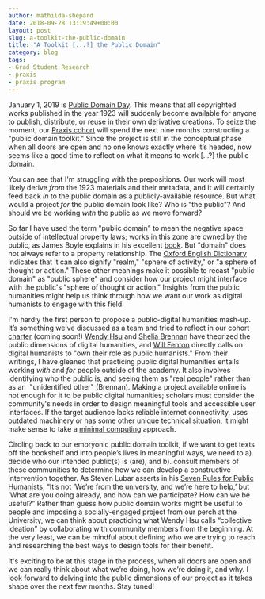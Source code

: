 ```yaml
---
author: mathilda-shepard
date: 2018-09-28 13:19:49+00:00
layout: post
slug: a-toolkit-the-public-domain
title: "A Toolkit [...?] the Public Domain"
category: blog
tags:
- Grad Student Research
- praxis
- praxis program
---
```


January 1, 2019 is [Public Domain Day](https://lifehacker.com/these-1923-copyrighted-works-enter-the-public-domain-in-1825241296). This means that all copyrighted works published in the year 1923 will suddenly become available for anyone to publish, distribute, or reuse in their own derivative creations. To seize the moment, our [Praxis cohort](http://praxis.scholarslab.org/) will spend the next nine months constructing a "public domain toolkit." Since the project is still in the conceptual phase when all doors are open and no one knows exactly where it’s headed, now seems like a good time to reflect on what it means to work […?] the public domain.

You can see that I'm struggling with the prepositions. Our work will most likely derive _from_ the 1923 materials and their metadata, and it will certainly feed back _in_ to the public domain as a publicly-available resource. But what would a project _for_ the public domain look like? Who is "the public"? And should we be working _with_ the public as we move forward?

So far I have used the term "public domain" to mean the negative space outside of intellectual property laws; works in this zone are owned by the public, as James Boyle explains in his excellent [book](http://boyle.yupnet.org/chapter-1-intellectual-property/). But "domain" does not always refer to a property relationship. The [Oxford English Dictionary](http://www.oed.com.proxy01.its.virginia.edu/view/Entry/56649?rskey=8BI5lA&result=1#eid) indicates that it can also signify "realm," "sphere of activity," or "a sphere of thought or action." These other meanings make it possible to recast "public domain" as "public sphere" and consider how our project might interface with the public's "sphere of thought or action." Insights from the public humanities might help us think through how we want our work as digital humanists to engage with this field.

I'm hardly the first person to propose a public-digital humanities mash-up. It’s something we’ve discussed as a team and tried to reflect in our cohort [charter](https://praxis.scholarslab.org/charter/charter-2018-2019/) (coming soon!) [Wendy Hsu](http://dhdebates.gc.cuny.edu/debates/text/75) and [Shelia Brennan](http://dhdebates.gc.cuny.edu/debates/text/83) have theorized the public dimensions of digital humanities, and [Will Fenton](https://www.insidehighered.com/views/2018/01/29/literary-scholars-should-use-digital-humanities-reach-oft-ignored-public-opinion) directly calls on digital humanists to "own their role as public humanists." From their writings, I have gleaned that practicing public digital humanities entails working _with_ and _for_ people outside of the academy. It also involves identifying who the public is, and seeing them as "real people" rather than as an  "unidentified other" (Brennan). Making a project available online is not enough for it to be public digital humanities; scholars must consider the community's needs in order to design meaningful tools and accessible user interfaces. If the target audience lacks reliable internet connectivity, uses outdated machinery or has some other unique technical situation, it might make sense to take a [minimal computing](http://go-dh.github.io/mincomp/) approach.

Circling back to our embryonic public domain toolkit, if we want to get texts off the bookshelf and into people’s lives in meaningful ways, we need to a). decide who our intended public(s) is (are), and b). consult members of these communities to determine how we can develop a constructive intervention together. As Steven Lubar asserts in his [Seven Rules for Public Humanists](https://stevenlubar.wordpress.com/2014/06/05/seven-rules-for-public-humanists/), “It’s not ‘We’re from the university, and we’re here to help,’ but ‘What are you doing already, and how can we participate? How can we be useful?” Rather than guess how public domain works might be useful to people and imposing a socially-engaged project from our perch at the University, we can think about practicing what Wendy Hsu calls “collective ideation” by collaborating with community members from the beginning. At the very least, we can be mindful about defining who we are trying to reach and researching the best ways to design tools for their benefit.

It's exciting to be at this stage in the process, when all doors are open and we can really think about what we’re doing, how we’re doing it, and why. I look forward to delving into the public dimensions of our project as it takes shape over the next few months. Stay tuned!
